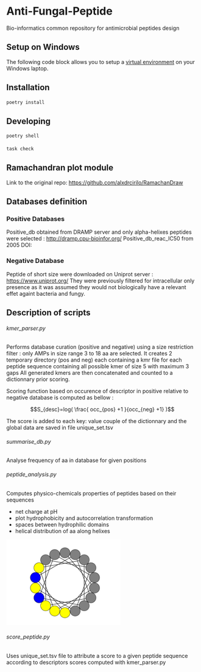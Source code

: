 # Anti-Fungal-Peptide
Bio-informatics common repository for antimicrobial peptides design 

## Setup on Windows

The following code block allows you to setup a [virtual environment](https://docs.python.org/3/library/venv.html) on your Windows laptop.

## Installation
```bash
poetry install
```

## Developing
```bash
poetry shell

task check
```
## Ramachandran plot module

Link to the original repo: https://github.com/alxdrcirilo/RamachanDraw

## Databases definition

### Positive Databases 
Positive_db obtained from DRAMP server and only alpha-helixes peptides were selected : http://dramp.cpu-bioinfor.org/
Positive_db_reac_IC50 from 2005 DOI: 

### Negative Database 
Peptide of short size were downloaded on Uniprot server : https://www.uniprot.org/
They were previously filtered for intracellular only presence as it was assumed they would not biologically have a relevant effet againt bacteria and fungy.

## Description of scripts 

###### kmer_parser.py 
Performs database curation (positive and negative) using a size restriction filter : only AMPs in size range 3 to 18 aa are selected.
It creates 2 temporary directory (pos and neg) each containing a kmr file for each peptide sequence containing all possible kmer of size 5 with maximum 3 gaps 
All generated kmers are then concatenated and counted to a dictionnary prior scoring.

Scoring function based on occurence of descriptor in positive relative to negative database is computed as bellow : 

$$S_{desc}=log( \frac{ occ_{pos} +1 }{occ_{neg} +1} )$$

The score is added to each key: value couple of the dictionnary and the global data are saved in file unique_set.tsv 

###### summarise_db.py 
Analyse frequency of aa in database for given positions 

###### peptide_analysis.py 
Computes physico-chemicals properties of peptides based on their sequences
- net charge at pH 
- plot hydrophobicity and autocorrelation transformation 
- spaces between hydrophilic domains 
- helical distribution of aa along helixes 


<img src="results/filtered_positive_db_aa_distribution.png" width="300"  >

###### score_peptide.py
Uses unique_set.tsv file to attribute a score to a given peptide sequence according to descriptors scores computed with kmer_parser.py
